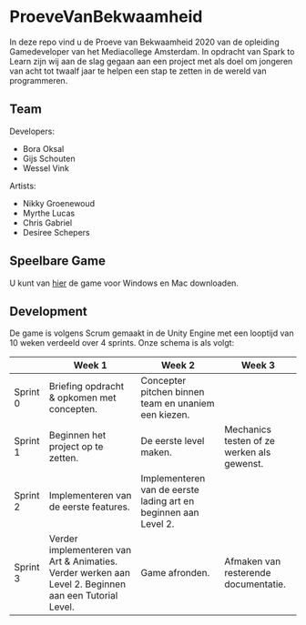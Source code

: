 # ProeveVanBekwaamheid
In deze repo vind u de Proeve van Bekwaamheid 2020 van de opleiding Gamedeveloper van het Mediacollege Amsterdam. In opdracht van Spark to Learn zijn wij aan de slag gegaan aan een project met als doel om jongeren van acht tot twaalf jaar te helpen een stap te zetten in de wereld van programmeren. 

## Team
Developers:
 - Bora Oksal
 - Gijs Schouten
 - Wessel Vink

Artists:
 - Nikky Groenewoud
 - Myrthe Lucas
 - Chris Gabriel
 - Desiree Schepers
 
 ## Speelbare Game
U kunt van [hier](https://github.com/Gijs-schouten/ProeveVanBekwaamheid/releases) de game voor Windows en Mac downloaden.

## Development
De game is volgens Scrum gemaakt in de Unity Engine met een looptijd van 10 weken verdeeld over 4 sprints. Onze schema is als volgt: 

| | Week 1 | Week 2 | Week 3 |
| --- | --- | --- | --- |
|Sprint 0| Briefing opdracht & opkomen met concepten. | Concepter pitchen binnen team en unaniem een kiezen. |
|Sprint 1| Beginnen het project op te zetten. | De eerste level maken. | Mechanics testen of ze werken als gewenst. | 
|Sprint 2| Implementeren van de eerste features. | Implementeren van de eerste lading art en beginnen aan Level 2. |  |
|Sprint 3| Verder implementeren van Art & Animaties. Verder werken aan Level 2. Beginnen aan een Tutorial Level. | Game afronden. | Afmaken van resterende documentatie. |  
